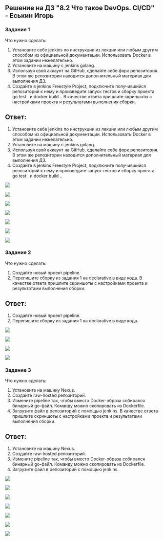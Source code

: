 ## Решение на ДЗ "8.2 Что такое DevOps. СI/СD" - Еськин Игорь

### Задание 1
Что нужно сделать:

1. Установите себе jenkins по инструкции из лекции или любым другим способом из официальной документации. Использовать Docker в этом задании нежелательно.
2. Установите на машину с jenkins golang.
3. Используя свой аккаунт на GitHub, сделайте себе форк репозитория. В этом же репозитории находится дополнительный материал для выполнения ДЗ.
4. Создайте в jenkins Freestyle Project, подключите получившийся репозиторий к нему и произведите запуск тестов и сборку проекта go test . и docker build ..
В качестве ответа пришлите скриншоты с настройками проекта и результатами выполнения сборки.

## Ответ:

1. Установите себе jenkins по инструкции из лекции или любым другим способом из официальной документации. Использовать Docker в этом задании нежелательно.
2. Установите на машину с jenkins golang.
3. Используя свой аккаунт на GitHub, сделайте себе форк репозитория. В этом же репозитории находится дополнительный материал для выполнения ДЗ.
4. Создайте в jenkins Freestyle Project, подключите получившийся репозиторий к нему и произведите запуск тестов и сборку проекта go test . и docker build ..

![](https://github.com/eskin-igor/netology-8-02-hw/blob/main/screenshots_8-02/1-1-1.png)

![](https://github.com/eskin-igor/netology-8-02-hw/blob/main/screenshots_8-02/1-1-2.png)

![](https://github.com/eskin-igor/netology-8-02-hw/blob/main/screenshots_8-02/1-2-1.png)

![](https://github.com/eskin-igor/netology-8-02-hw/blob/main/screenshots_8-02/1-3.png)

![](https://github.com/eskin-igor/netology-8-02-hw/blob/main/screenshots_8-02/1-4-1.png)

![](https://github.com/eskin-igor/netology-8-02-hw/blob/main/screenshots_8-02/1-4-2.png)

![](https://github.com/eskin-igor/netology-8-02-hw/blob/main/screenshots_8-02/1-4-3.png)

### Задание 2

Что нужно сделать:

1. Создайте новый проект pipeline.
2. Перепишите сборку из задания 1 на declarative в виде кода.
В качестве ответа пришлите скриншоты с настройками проекта и результатами выполнения сборки.

## Ответ:

1. Создайте новый проект pipeline.
2. Перепишите сборку из задания 1 на declarative в виде кода.

![](https://github.com/eskin-igor/netology-8-02-hw/blob/main/screenshots_8-02/2-1.png)

![](https://github.com/eskin-igor/netology-8-02-hw/blob/main/screenshots_8-02/2-2.png)

![](https://github.com/eskin-igor/netology-8-02-hw/blob/main/screenshots_8-02/2-3.png)

![](https://github.com/eskin-igor/netology-8-02-hw/blob/main/screenshots_8-02/2-4.png)

### Задание 3

Что нужно сделать:

1. Установите на машину Nexus.
2. Создайте raw-hosted репозиторий.
3. Измените pipeline так, чтобы вместо Docker-образа собирался бинарный go-файл. Команду можно скопировать из Dockerfile.
4. Загрузите файл в репозиторий с помощью jenkins.
В качестве ответа пришлите скриншоты с настройками проекта и результатами выполнения сборки.

## Ответ:

1. Установите на машину Nexus.
2. Создайте raw-hosted репозиторий.
3. Измените pipeline так, чтобы вместо Docker-образа собирался бинарный go-файл. Команду можно скопировать из Dockerfile.
4. Загрузите файл в репозиторий с помощью jenkins.

![](https://github.com/eskin-igor/netology-8-02-hw/blob/main/screenshots_8-02/3-1.png)

![](https://github.com/eskin-igor/netology-8-02-hw/blob/main/screenshots_8-02/3-2.png)

![](https://github.com/eskin-igor/netology-8-02-hw/blob/main/screenshots_8-02/3-3.png)

![](https://github.com/eskin-igor/netology-8-02-hw/blob/main/screenshots_8-02/3-4-1.png)

![](https://github.com/eskin-igor/netology-8-02-hw/blob/main/screenshots_8-02/3-4-2.png)

![](https://github.com/eskin-igor/netology-8-02-hw/blob/main/screenshots_8-02/3-4-3.png)

![](https://github.com/eskin-igor/netology-8-02-hw/blob/main/screenshots_8-02/3-4-4.png)
